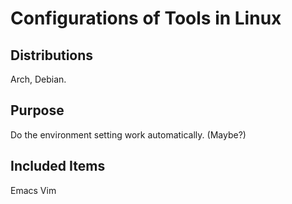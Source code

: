 Configurations of Tools in Linux
================

## Distributions
 Arch, Debian.
## Purpose
 Do the environment setting work automatically. (Maybe?)
## Included Items
 Emacs
 Vim
